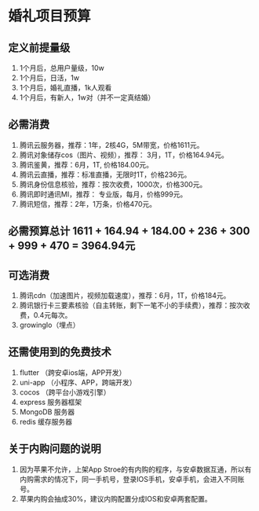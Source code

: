# 婚礼项目预算

## 定义前提量级

1. 1个月后，总用户量级，10w
2. 1个月后，日活，1w
3. 1个月后，婚礼直播，1k人观看
4. 1个月后，有新人，1w对（并不一定真结婚）

## 必需消费

1. 腾讯云服务器，推荐：1年，2核4G，5M带宽，价格1611元。
1. 腾讯对象储存cos（图片、视频），推荐： 3月，1T，价格164.94元。
2. 腾讯鉴黄，推荐：6月，1T, 价格184.00元。
3. 腾讯云直播，推荐：标准直播，无限时1T，价格236元。
4. 腾讯身份信息核验，推荐：按次收费，1000次，价格300元。
5. 腾讯即时通讯MI，推荐： 专业版，每月，价格999元。
6. 腾讯短信，推荐：2年，1万条，价格470元。

## 必需预算总计 1611 + 164.94 + 184.00 + 236 + 300 + 999 + 470 = 3964.94元

## 可选消费

1. 腾讯cdn（加速图片，视频加载速度），推荐：6月，1T，价格184元。
2. 腾讯银行卡三要素核验（自主转账，剩下一笔不小的手续费），推荐：按次收费，0.4元每次。
3. growingIo（埋点）

## 还需使用到的免费技术

1. flutter （跨安卓ios端，APP开发）
2. uni-app （小程序、APP，跨端开发）
3. cocos （跨平台小游戏引擎）
4. express 服务器框架
5. MongoDB 服务器
6. redis 缓存服务器

## 关于内购问题的说明

1. 因为苹果不允许，上架App Stroe的有内购的程序，与安卓数据互通，所以有内购需求的情况下，同一手机号，登录IOS手机，安卓手机，会进入不同账号。
2. 苹果内购会抽成30%，建议内购配置分成IOS和安卓两套配置。





